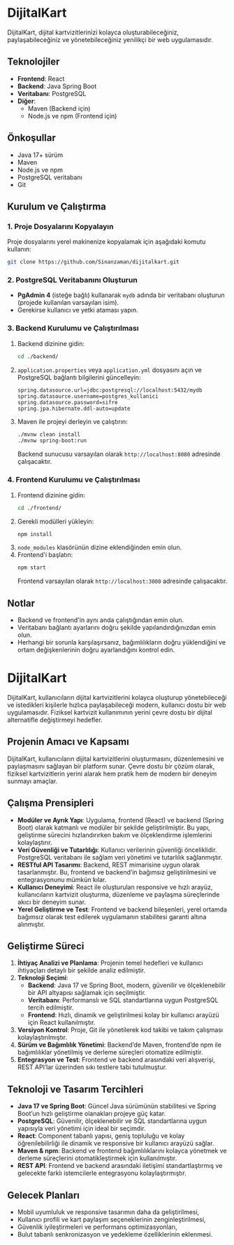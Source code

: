 # DijitalKart

DijitalKart, dijital kartvizitlerinizi kolayca oluşturabileceğiniz, paylaşabileceğiniz ve yönetebileceğiniz yenilikçi bir web uygulamasıdır.

## Teknolojiler
- **Frontend**: React
- **Backend**: Java Spring Boot
- **Veritabanı**: PostgreSQL
- **Diğer**:
  - Maven (Backend için)
  - Node.js ve npm (Frontend için)

## Önkoşullar
- Java 17+ sürüm
- Maven
- Node.js ve npm
- PostgreSQL veritabanı
- Git

## Kurulum ve Çalıştırma

### 1. Proje Dosyalarını Kopyalayın
Proje dosyalarını yerel makinenize kopyalamak için aşağıdaki komutu kullanın:
```bash
git clone https://github.com/Sinanzaman/dijitalkart.git
```

### 2. PostgreSQL Veritabanını Oluşturun
- **PgAdmin 4** (isteğe bağlı) kullanarak `mydb` adında bir veritabanı oluşturun (projede kullanılan varsayılan isim).
- Gerekirse kullanıcı ve yetki ataması yapın.

### 3. Backend Kurulumu ve Çalıştırılması
1. Backend dizinine gidin:
   ```bash
   cd ./backend/
   ```
2. `application.properties` veya `application.yml` dosyasını açın ve PostgreSQL bağlantı bilgilerini güncelleyin:
   ```properties
   spring.datasource.url=jdbc:postgresql://localhost:5432/mydb
   spring.datasource.username=postgres_kullanici
   spring.datasource.password=sifre
   spring.jpa.hibernate.ddl-auto=update
   ```
3. Maven ile projeyi derleyin ve çalıştırın:
   ```bash
   ./mvnw clean install
   ./mvnw spring-boot:run
   ```
   Backend sunucusu varsayılan olarak `http://localhost:8080` adresinde çalışacaktır.

### 4. Frontend Kurulumu ve Çalıştırılması
1. Frontend dizinine gidin:
   ```bash
   cd ./frontend/
   ```
2. Gerekli modülleri yükleyin:
   ```bash
   npm install
   ```
3. `node_modules` klasörünün dizine eklendiğinden emin olun.
4. Frontend'i başlatın:
   ```bash
   npm start
   ```
   Frontend varsayılan olarak `http://localhost:3000` adresinde çalışacaktır.

## Notlar
- Backend ve frontend'in aynı anda çalıştığından emin olun.
- Veritabanı bağlantı ayarlarını doğru şekilde yapılandırdığınızdan emin olun.
- Herhangi bir sorunla karşılaşırsanız, bağımlılıkların doğru yüklendiğini ve ortam değişkenlerinin doğru ayarlandığını kontrol edin.


# DijitalKart

DijitalKart, kullanıcıların dijital kartvizitlerini kolayca oluşturup yönetebileceği ve istedikleri kişilerle hızlıca paylaşabileceği modern, kullanıcı dostu bir web uygulamasıdır. Fiziksel kartvizit kullanımının yerini çevre dostu bir dijital alternatifle değiştirmeyi hedefler.

## Projenin Amacı ve Kapsamı
DijitalKart, kullanıcıların dijital kartvizitlerini oluşturmasını, düzenlemesini ve paylaşmasını sağlayan bir platform sunar. Çevre dostu bir çözüm olarak, fiziksel kartvizitlerin yerini alarak hem pratik hem de modern bir deneyim sunmayı amaçlar.

## Çalışma Prensipleri
- **Modüler ve Ayrık Yapı**: Uygulama, frontend (React) ve backend (Spring Boot) olarak katmanlı ve modüler bir şekilde geliştirilmiştir. Bu yapı, geliştirme sürecini hızlandırırken bakım ve ölçeklendirme işlemlerini kolaylaştırır.
- **Veri Güvenliği ve Tutarlılığı**: Kullanıcı verilerinin güvenliği önceliklidir. PostgreSQL veritabanı ile sağlam veri yönetimi ve tutarlılık sağlanmıştır.
- **RESTful API Tasarımı**: Backend, REST mimarisine uygun olarak tasarlanmıştır. Bu, frontend ve backend’in bağımsız geliştirilmesini ve entegrasyonunu mümkün kılar.
- **Kullanıcı Deneyimi**: React ile oluşturulan responsive ve hızlı arayüz, kullanıcıların kartvizit oluşturma, düzenleme ve paylaşma süreçlerinde akıcı bir deneyim sunar.
- **Yerel Geliştirme ve Test**: Frontend ve backend bileşenleri, yerel ortamda bağımsız olarak test edilerek uygulamanın stabilitesi garanti altına alınmıştır.

## Geliştirme Süreci
1. **İhtiyaç Analizi ve Planlama**: Projenin temel hedefleri ve kullanıcı ihtiyaçları detaylı bir şekilde analiz edilmiştir.
2. **Teknoloji Seçimi**:
   - **Backend**: Java 17 ve Spring Boot, modern, güvenilir ve ölçeklenebilir bir API altyapısı sağlamak için seçilmiştir.
   - **Veritabanı**: Performanslı ve SQL standartlarına uygun PostgreSQL tercih edilmiştir.
   - **Frontend**: Hızlı, dinamik ve geliştirilmesi kolay bir kullanıcı arayüzü için React kullanılmıştır.
3. **Versiyon Kontrol**: Proje, Git ile yönetilerek kod takibi ve takım çalışması kolaylaştırılmıştır.
4. **Sürüm ve Bağımlılık Yönetimi**: Backend’de Maven, frontend’de npm ile bağımlılıklar yönetilmiş ve derleme süreçleri otomatize edilmiştir.
5. **Entegrasyon ve Test**: Frontend ve backend arasındaki veri alışverişi, REST API’lar üzerinden sıkı testlere tabi tutulmuştur.

## Teknoloji ve Tasarım Tercihleri
- **Java 17 ve Spring Boot**: Güncel Java sürümünün stabilitesi ve Spring Boot’un hızlı geliştirme olanakları projeye güç katar.
- **PostgreSQL**: Güvenilir, ölçeklenebilir ve SQL standartlarına uygun yapısıyla veri yönetimi için ideal bir seçimdir.
- **React**: Component tabanlı yapısı, geniş topluluğu ve kolay öğrenilebilirliği ile dinamik ve responsive bir kullanıcı arayüzü sağlar.
- **Maven & npm**: Backend ve frontend bağımlılıklarını kolayca yönetmek ve derleme süreçlerini otomatikleştirmek için kullanılmıştır.
- **REST API**: Frontend ve backend arasındaki iletişimi standartlaştırmış ve gelecekte farklı istemcilerle entegrasyonu kolaylaştırmıştır.

## Gelecek Planları
- Mobil uyumluluk ve responsive tasarımın daha da geliştirilmesi,
- Kullanıcı profili ve kart paylaşım seçeneklerinin zenginleştirilmesi,
- Güvenlik iyileştirmeleri ve performans optimizasyonları,
- Bulut tabanlı senkronizasyon ve yedekleme özelliklerinin eklenmesi.
